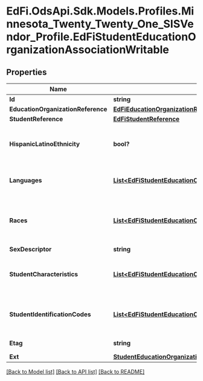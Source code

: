 # EdFi.OdsApi.Sdk.Models.Profiles.Minnesota_Twenty_Twenty_One_SISVendor_Profile.EdFiStudentEducationOrganizationAssociationWritable
## Properties

Name | Type | Description | Notes
------------ | ------------- | ------------- | -------------
**Id** | **string** |  | 
**EducationOrganizationReference** | [**EdFiEducationOrganizationReference**](EdFiEducationOrganizationReference.md) |  | 
**StudentReference** | [**EdFiStudentReference**](EdFiStudentReference.md) |  | 
**HispanicLatinoEthnicity** | **bool?** | An indication that the individual traces his or her origin or descent to Mexico, Puerto Rico, Cuba, Central, and South America, and other Spanish cultures, regardless of race. The term, \&quot;Spanish origin,\&quot; can be used in addition to \&quot;Hispanic or Latino.\&quot; | [optional] 
**Languages** | [**List&lt;EdFiStudentEducationOrganizationAssociationLanguageWritable&gt;**](EdFiStudentEducationOrganizationAssociationLanguageWritable.md) | An unordered collection of studentEducationOrganizationAssociationLanguages. The language(s) the individual uses to communicate. It is strongly recommended that entries use only ISO 639-3 language codes. | [optional] 
**Races** | [**List&lt;EdFiStudentEducationOrganizationAssociationRaceWritable&gt;**](EdFiStudentEducationOrganizationAssociationRaceWritable.md) | An unordered collection of studentEducationOrganizationAssociationRaces. The general racial category which most clearly reflects the individual&#39;s recognition of his or her community or with which the individual most identifies. The data model allows for multiple entries so that each individual can specify all appropriate races. | [optional] 
**SexDescriptor** | **string** | A person&#39;s gender. | 
**StudentCharacteristics** | [**List&lt;EdFiStudentEducationOrganizationAssociationStudentCharacteristicWritable&gt;**](EdFiStudentEducationOrganizationAssociationStudentCharacteristicWritable.md) | An unordered collection of studentEducationOrganizationAssociationStudentCharacteristics. Reflects important characteristics of the student&#39;s home situation:          Displaced Homemaker, Immigrant, Migratory, Military Parent, Pregnant Teen, Single Parent, and Unaccompanied Youth. | [optional] 
**StudentIdentificationCodes** | [**List&lt;EdFiStudentEducationOrganizationAssociationStudentIdentificationCodeWritable&gt;**](EdFiStudentEducationOrganizationAssociationStudentIdentificationCodeWritable.md) | An unordered collection of studentEducationOrganizationAssociationStudentIdentificationCodes. A coding scheme that is used for identification and record-keeping purposes by schools, social services, or other agencies to refer to a student. | [optional] 
**Etag** | **string** | A unique system-generated value that identifies the version of the resource. | [optional] 
**Ext** | [**StudentEducationOrganizationAssociationExtensionsWritable**](StudentEducationOrganizationAssociationExtensionsWritable.md) |  | [optional] 

[[Back to Model list]](../README.md#documentation-for-models) [[Back to API list]](../README.md#documentation-for-api-endpoints) [[Back to README]](../README.md)

